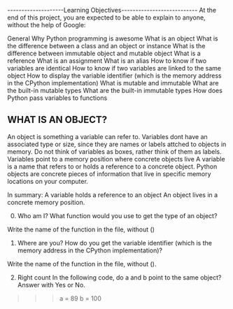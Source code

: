 --------------------Learning Objectives---------------------------
At the end of this project, you are expected to be able to explain to anyone, without the help of Google:

General
Why Python programming is awesome
What is an object
What is the difference between a class and an object or instance
What is the difference between immutable object and mutable object
What is a reference
What is an assignment
What is an alias
How to know if two variables are identical
How to know if two variables are linked to the same object
How to display the variable identifier (which is the memory address in the CPython implementation)
What is mutable and immutable
What are the built-in mutable types
What are the built-in immutable types
How does Python pass variables to functions

WHAT IS AN OBJECT?
------------------
An object is something a variable can refer to.
Variables dont have an associated type or size,
since they are names or labels attched to objects in memory.
Do not think of variables as boxes, rather think of them as labels.
Variables point to a memory position where concrete objects live
A variable is a name that refers to or holds a reference to a concrete object.
Python objects are concrete pieces of information that live in specific memory locations 
on your computer.

In summary:
A variable holds a reference to an object
An object lives in a concrete memory position.

0. Who am I?
What function would you use to get the type of an object?

Write the name of the function in the file, without ()


1. Where are you?
How do you get the variable identifier (which is the memory address in the CPython implementation)?

Write the name of the function in the file, without ().

2. Right count
In the following code, do a and b point to the same object? Answer with Yes or No.

>>> a = 89
>>> b = 100
